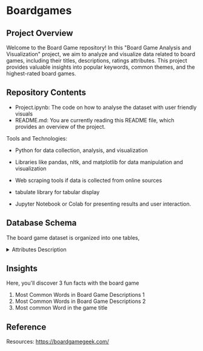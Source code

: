 # Boardgames

## Project Overview 
Welcome to the Board Game repository! In this "Board Game Analysis and Visualization" project, we aim to analyze and visualize data related to board games, including their titles, descriptions, ratings attributes. This project provides valuable insights into popular keywords, common themes, and the highest-rated board games.

## Repository Contents 
- Project.ipynb: The code on how to analyse the dataset with user friendly visuals
- README.md: You are currently reading this README file, which provides an overview of the project.

Tools and Technologies:

- Python for data collection, analysis, and visualization

- Libraries like pandas, nltk, and matplotlib for data manipulation and visualization
- Web scraping tools if data is collected from online sources
- tabulate library for tabular display
- Jupyter Notebook or Colab for presenting results and user interaction.

## Database Schema 
The board game dataset is organized into one tables, 

<details>
<summary> Attributes Description </summary>
<text> 

- _actor_ Table: Manages actor information, including first and last names.
  
- _address_ Table: Contains data about the rental stores, including the store manager and address. 

- _category_ Table: Manages the category/ genre of films, and links films to their respective categories using category_id. 


</text>
</details>


## Insights
Here, you'll discover 3 fun facts with the board game
1. Most Common Words in Board Game Descriptions 1
2. Most Common Words in Board Game Descriptions 2
3. Most common Word in the game title


## Reference 
Resources: https://boardgamegeek.com/

